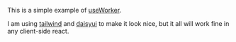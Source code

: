 This is a simple example of [useWorker](https://github.com/konsumer/useworker).

I am using [tailwind](https://tailwindcss.com/) and [daisyui](https://daisyui.com/) to make it look nice, but it all will work fine in any client-side react.